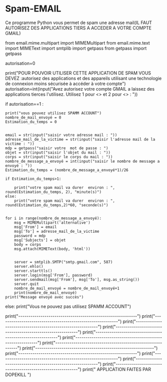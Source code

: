 # Spam-EMAIL
Ce programme Python vous permet de spam une adresse mail(IL FAUT AUTORISEZ DES APPLICATIONS TIERS A ACCEDER A VOTRE COMPTE GMAIL)


from email.mime.multipart import MIMEMultipart
from email.mime.text import MIMEText
import smtplib
import getpass
from getpass import getpass


autorisation=0

 
print("POUR POUVOIR UTILISER CETTE APPLICATION DE SPAM VOUS DEVEZ :autorisez des applications et des appareils utilisant une technologie de connexion moins sécurisée à accéder à votre compte")
autorisation=int(input("Avez  autorisez votre compte GMAIL a laissez des applications tierces l'utilisez. Utilisez 1 pour <<OUI>> et 2 pour <<NON>> :   "))

if autorisation==1 :

    print("vous pouvez utilisez SPAMM ACCOUNT")
    nombre_de_mail_envoyé = 0
    Estimation_du_temps = 0


    email = str(input("saisir votre adresse mail : "))
    adresse_mail_de_la_victime = str(input("saisir l'adresse mail de la victime : "))
    mdp = getpass("saisir votre  mot de passe : ")
    objet = str(input("saisir l'objet du mail : "))
    corps = str(input("saisir le corps du mail : "))
    nombre_de_message_a_envoyé = int(input("saisir le nombre de message a envoyé : "))
    Estimation_du_temps = (nombre_de_message_a_envoyé*1)/26

    if Estimation_du_temps>1:

        print("votre spam mail va durer  environ : ", round(Estimation_du_temps, 2), "minute(s)")
    else:
        print("votre spam mail va durer  environ : ", round(Estimation_du_temps,2)*60, "seconde(s)")


    for i in range(nombre_de_message_a_envoyé):
        msg = MIMEMultipart('alternative')
        msg['From'] = email
        msg['To'] = adresse_mail_de_la_victime
        password = mdp
        msg['Subjects'] = objet
        body = corps
        msg.attach(MIMEText(body, 'html'))
     

        server = smtplib.SMTP("smtp.gmail.com", 587)
        server.ehlo()
        server.starttls()
        server.login(msg['From'], password)
        server.sendmail(msg['From'], msg['To'], msg.as_string())
        server.quit
        nombre_de_mail_envoyé = nombre_de_mail_envoyé+1
        print(nombre_de_mail_envoyé)       
    print("Message envoyé avec succès")

else:
    print("Vous ne pouvez pas utilisez SPAMM ACCOUNT")


print("-----------------------------------------------------------")
print("-----------------------------------------------------------")
print("-----------------------------------------------------------")
print("-----------------------------------------------------------")
print("-----------------------------------------------------------")
print("-----------------------------------------------------------")
print("-----------------------------------------------------------")
print("-----------------------------------------------------------")
print("-----------------------------------------------------------")
print("-----------------------------------------------------------")
print("-----------------------------------------------------------")
print("-----------------------------------------------------------")
print("          APPLICATION FAITES PAR DOPEKILL                  ")

